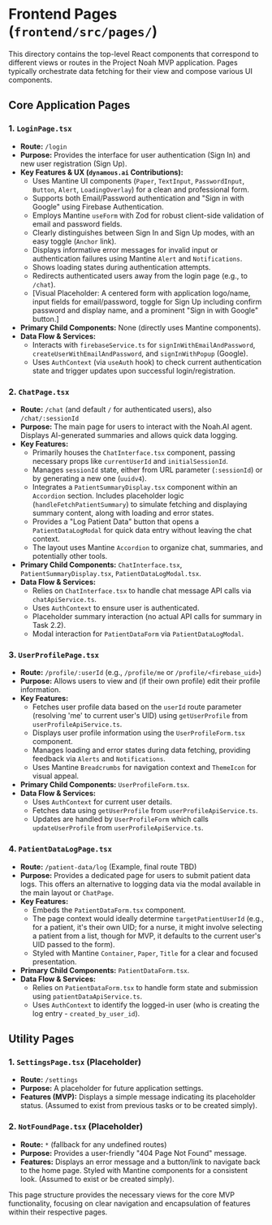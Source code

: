 # Frontend Pages (`frontend/src/pages/`)

This directory contains the top-level React components that correspond to different views or routes in the Project Noah MVP application. Pages typically orchestrate data fetching for their view and compose various UI components.

## Core Application Pages

### 1. `LoginPage.tsx`

*   **Route:** `/login`
*   **Purpose:** Provides the interface for user authentication (Sign In) and new user registration (Sign Up).
*   **Key Features & UX (`dynamous.ai` Contributions):**
    *   Uses Mantine UI components (`Paper`, `TextInput`, `PasswordInput`, `Button`, `Alert`, `LoadingOverlay`) for a clean and professional form.
    *   Supports both Email/Password authentication and "Sign in with Google" using Firebase Authentication.
    *   Employs Mantine `useForm` with Zod for robust client-side validation of email and password fields.
    *   Clearly distinguishes between Sign In and Sign Up modes, with an easy toggle (`Anchor` link).
    *   Displays informative error messages for invalid input or authentication failures using Mantine `Alert` and `Notifications`.
    *   Shows loading states during authentication attempts.
    *   Redirects authenticated users away from the login page (e.g., to `/chat`).
    *   [Visual Placeholder: A centered form with application logo/name, input fields for email/password, toggle for Sign Up including confirm password and display name, and a prominent "Sign in with Google" button.]
*   **Primary Child Components:** None (directly uses Mantine components).
*   **Data Flow & Services:**
    *   Interacts with `firebaseService.ts` for `signInWithEmailAndPassword`, `createUserWithEmailAndPassword`, and `signInWithPopup` (Google).
    *   Uses `AuthContext` (via `useAuth` hook) to check current authentication state and trigger updates upon successful login/registration.

### 2. `ChatPage.tsx`

*   **Route:** `/chat` (and default `/` for authenticated users), also `/chat/:sessionId`
*   **Purpose:** The main page for users to interact with the Noah.AI agent. Displays AI-generated summaries and allows quick data logging.
*   **Key Features:**
    *   Primarily houses the `ChatInterface.tsx` component, passing necessary props like `currentUserId` and `initialSessionId`.
    *   Manages `sessionId` state, either from URL parameter (`:sessionId`) or by generating a new one (`uuidv4`).
    *   Integrates a `PatientSummaryDisplay.tsx` component within an `Accordion` section. Includes placeholder logic (`handleFetchPatientSummary`) to simulate fetching and displaying summary content, along with loading and error states.
    *   Provides a "Log Patient Data" button that opens a `PatientDataLogModal` for quick data entry without leaving the chat context.
    *   The layout uses Mantine `Accordion` to organize chat, summaries, and potentially other tools.
*   **Primary Child Components:** `ChatInterface.tsx`, `PatientSummaryDisplay.tsx`, `PatientDataLogModal.tsx`.
*   **Data Flow & Services:**
    *   Relies on `ChatInterface.tsx` to handle chat message API calls via `chatApiService.ts`.
    *   Uses `AuthContext` to ensure user is authenticated.
    *   Placeholder summary interaction (no actual API calls for summary in Task 2.2).
    *   Modal interaction for `PatientDataForm` via `PatientDataLogModal`.

### 3. `UserProfilePage.tsx`

*   **Route:** `/profile/:userId` (e.g., `/profile/me` or `/profile/<firebase_uid>`)
*   **Purpose:** Allows users to view and (if their own profile) edit their profile information.
*   **Key Features:**
    *   Fetches user profile data based on the `userId` route parameter (resolving 'me' to current user's UID) using `getUserProfile` from `userProfileApiService.ts`.
    *   Displays user profile information using the `UserProfileForm.tsx` component.
    *   Manages loading and error states during data fetching, providing feedback via `Alerts` and `Notifications`.
    *   Uses Mantine `Breadcrumbs` for navigation context and `ThemeIcon` for visual appeal.
*   **Primary Child Components:** `UserProfileForm.tsx`.
*   **Data Flow & Services:**
    *   Uses `AuthContext` for current user details.
    *   Fetches data using `getUserProfile` from `userProfileApiService.ts`.
    *   Updates are handled by `UserProfileForm` which calls `updateUserProfile` from `userProfileApiService.ts`.

### 4. `PatientDataLogPage.tsx`

*   **Route:** `/patient-data/log` (Example, final route TBD)
*   **Purpose:** Provides a dedicated page for users to submit patient data logs. This offers an alternative to logging data via the modal available in the main layout or `ChatPage`.
*   **Key Features:**
    *   Embeds the `PatientDataForm.tsx` component.
    *   The page context would ideally determine `targetPatientUserId` (e.g., for a patient, it's their own UID; for a nurse, it might involve selecting a patient from a list, though for MVP, it defaults to the current user's UID passed to the form).
    *   Styled with Mantine `Container`, `Paper`, `Title` for a clear and focused presentation.
*   **Primary Child Components:** `PatientDataForm.tsx`.
*   **Data Flow & Services:**
    *   Relies on `PatientDataForm.tsx` to handle form state and submission using `patientDataApiService.ts`.
    *   Uses `AuthContext` to identify the logged-in user (who is creating the log entry - `created_by_user_id`).

## Utility Pages

### 1. `SettingsPage.tsx` (Placeholder)

*   **Route:** `/settings`
*   **Purpose:** A placeholder for future application settings.
*   **Features (MVP):** Displays a simple message indicating its placeholder status. (Assumed to exist from previous tasks or to be created simply).

### 2. `NotFoundPage.tsx` (Placeholder)

*   **Route:** `*` (fallback for any undefined routes)
*   **Purpose:** Provides a user-friendly "404 Page Not Found" message.
*   **Features:** Displays an error message and a button/link to navigate back to the home page. Styled with Mantine components for a consistent look. (Assumed to exist or be created simply).

This page structure provides the necessary views for the core MVP functionality, focusing on clear navigation and encapsulation of features within their respective pages.
